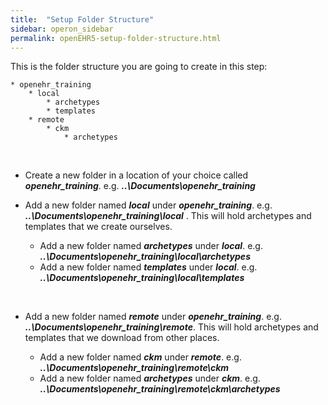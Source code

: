 ```yaml
---
title:  "Setup Folder Structure"
sidebar: operon_sidebar
permalink: openEHR5-setup-folder-structure.html
---
```


This is the folder structure you are going to create in this step:

```
* openehr_training
	* local
		* archetypes
		* templates
	* remote
		* ckm
			* archetypes
```
&nbsp;

* Create a new folder in a location of your choice called ***openehr_training***.  e.g. ***..\Documents\openehr_training***

* Add a new folder named ***local*** under ***openehr_training***. e.g.  ***..\Documents\openehr_training\local*** .
	This will hold archetypes and templates that we create ourselves.

	* Add a new folder named ***archetypes*** under ***local***. e.g.  ***..\Documents\openehr_training\local\archetypes***
	* Add a new folder named ***templates*** under ***local***. e.g.  ***..\Documents\openehr_training\local\templates***

&nbsp;

* Add a new folder named ***remote*** under ***openehr_training***. e.g.  ***..\Documents\openehr_training\remote***. This will hold archetypes and templates that we download from other places.

	* Add a new folder named ***ckm*** under ***remote***. e.g.  ***..\Documents\openehr_training\remote\ckm***
	* Add a new folder named ***archetypes*** under ***ckm***. e.g. ***..\Documents\openehr_training\remote\ckm\archetypes***
